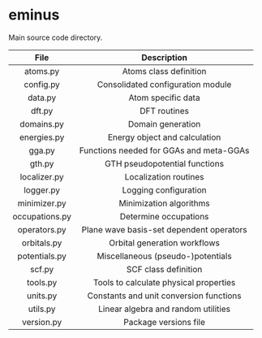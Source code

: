 # eminus

Main source code directory.

| File            | Description |
| :-------------: | :---------: |
| atoms.py        | Atoms class definition |
| config.py       | Consolidated configuration module |
| data.py         | Atom specific data |
| dft.py          | DFT routines |
| domains.py      | Domain generation |
| energies.py     | Energy object and calculation |
| gga.py          | Functions needed for GGAs and meta-GGAs |
| gth.py          | GTH pseudopotential functions |
| localizer.py    | Localization routines |
| logger.py       | Logging configuration |
| minimizer.py    | Minimization algorithms |
| occupations.py  | Determine occupations |
| operators.py    | Plane wave basis-set dependent operators |
| orbitals.py     | Orbital generation workflows |
| potentials.py   | Miscellaneous (pseudo-)potentials |
| scf.py          | SCF class definition |
| tools.py        | Tools to calculate physical properties |
| units.py        | Constants and unit conversion functions |
| utils.py        | Linear algebra and random utilities |
| version.py      | Package versions file |
